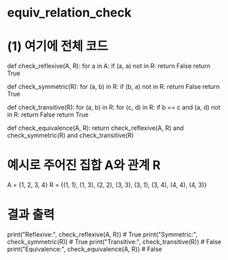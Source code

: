 # equiv_relation_check
# (1)  여기에 전체 코드
def check_reflexive(A, R):
    for a in A:
        if (a, a) not in R:
            return False
    return True

def check_symmetric(R):
    for (a, b) in R:
        if (b, a) not in R:
            return False
    return True

def check_transitive(R):
    for (a, b) in R:
        for (c, d) in R:
            if b == c and (a, d) not in R:
                return False
    return True

def check_equivalence(A, R):
    return check_reflexive(A, R) and check_symmetric(R) and check_transitive(R)

# 예시로 주어진 집합 A와 관계 R
A = {1, 2, 3, 4}
R = {(1, 1), (1, 3), (2, 2), (3, 3), (3, 1), (3, 4), (4, 4), (4, 3)}

# 결과 출력
print("Reflexive:", check_reflexive(A, R))  # True
print("Symmetric:", check_symmetric(R))    # True
print("Transitive:", check_transitive(R))  # False
print("Equivalence:", check_equivalence(A, R))  # False
